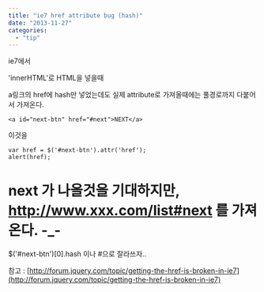```yaml
---
title: "ie7 href attribute bug (hash)"
date: "2013-11-27"
categories: 
  - "tip"
---
```


ie7에서

'innerHTML'로 HTML을 넣을때

a링크의 href에 hash만 넣었는데도 실제 attribute로 가져올때에는 풀경로까지 다붙어서 가져온다.

```
<a id="next-btn" href="#next">NEXT</a>
```

이것을

```
var href = $('#next-btn').attr('href');
alert(href);
```

# next 가 나올것을 기대하지만, http://www.xxx.com/list#next 를 가져온다. -\_-

$('#next-btn')\[0\].hash 이나 #으로 잘라쓰자..

참고 : [http://forum.jquery.com/topic/getting-the-href-is-broken-in-ie7](http://forum.jquery.com/topic/getting-the-href-is-broken-in-ie7)
